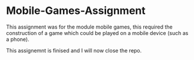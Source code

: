 # Mobile-Games-Assignment

This assignment was for the module mobile games, this required the construction of a game which could be played on a mobile device 
(such as a phone). 

This assignemnt is finised and I will now close the repo.
